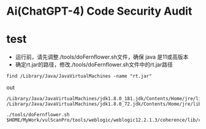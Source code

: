 # Ai(ChatGPT-4) Code Security Audit

# test
- 运行前，请先调整./tools/doFernflower.sh文件，确保 java 是11或高版本
- 确定rt.jar的路径，修改./tools/doFernflower.sh文件中的rt.jar路径
```
find /Library/Java/JavaVirtualMachines -name "rt.jar"
```
out
```
/Library/Java/JavaVirtualMachines/jdk1.8.0_181.jdk/Contents/Home/jre/lib/rt.jar
/Library/Java/JavaVirtualMachines/jdk1.8.0_72.jdk/Contents/Home/jre/lib/rt.jar
```
```
./tools/doFernflower.sh $HOME/MyWork/vulScanPro/tools/weblogic/weblogic12.2.1.3/coherence/lib/coherence.jar


```